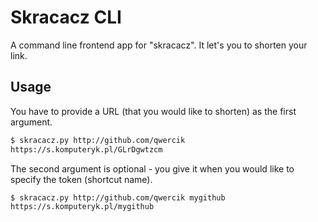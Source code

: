 # Skracacz CLI
A command line frontend app for "skracacz". It let's you to shorten your link.
## Usage
You have to provide a URL (that you would like to shorten) as the first argument.
```bash
$ skracacz.py http://github.com/qwercik
https://s.komputeryk.pl/GLrDgwtzcm
```

The second argument is optional - you give it when you would like to specify the token (shortcut name).
```bash
$ skracacz.py http://github.com/qwercik mygithub
https://s.komputeryk.pl/mygithub
```
